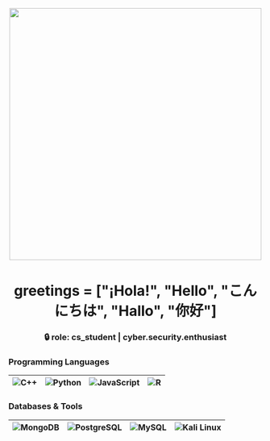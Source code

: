 <!-- Banner GIF centrado -->
<p align="center">
  <img src="https://i.imgur.com/bKkXWgD.gif" width="500px" />
</p>

<h1 align="center"> greetings = ["¡Hola!", "Hello", "こんにちは", "Hallo", "你好"]</h1>

<h3 align="center">
  🔒 role: cs_student | cyber.security.enthusiast<br>
</h3>

### Programming Languages
<div align="center">
  
| ![C++](https://img.shields.io/badge/-C++-00599C?style=flat-square&logo=c%2B%2B&logoColor=white) | ![Python](https://img.shields.io/badge/-Python-3776AB?style=flat-square&logo=python&logoColor=white) | ![JavaScript](https://img.shields.io/badge/-JavaScript-F7DF1E?style=flat-square&logo=javascript&logoColor=black) | ![R](https://img.shields.io/badge/-R-276DC3?style=flat-square&logo=r&logoColor=white) |
|----------------|----------------|----------------|----------------|

</div>

### Databases & Tools
<div align="center">
  
| ![MongoDB](https://img.shields.io/badge/-MongoDB-47A248?style=flat-square&logo=mongodb&logoColor=white) | ![PostgreSQL](https://img.shields.io/badge/-PostgreSQL-4169E1?style=flat-square&logo=postgresql&logoColor=white) | ![MySQL](https://img.shields.io/badge/-MySQL-4479A1?style=flat-square&logo=mysql&logoColor=white) | ![Kali Linux](https://img.shields.io/badge/-Kali_Linux-557C94?style=flat-square&logo=kalilinux&logoColor=white) |
|----------------|----------------|----------------|----------------|

</div>
